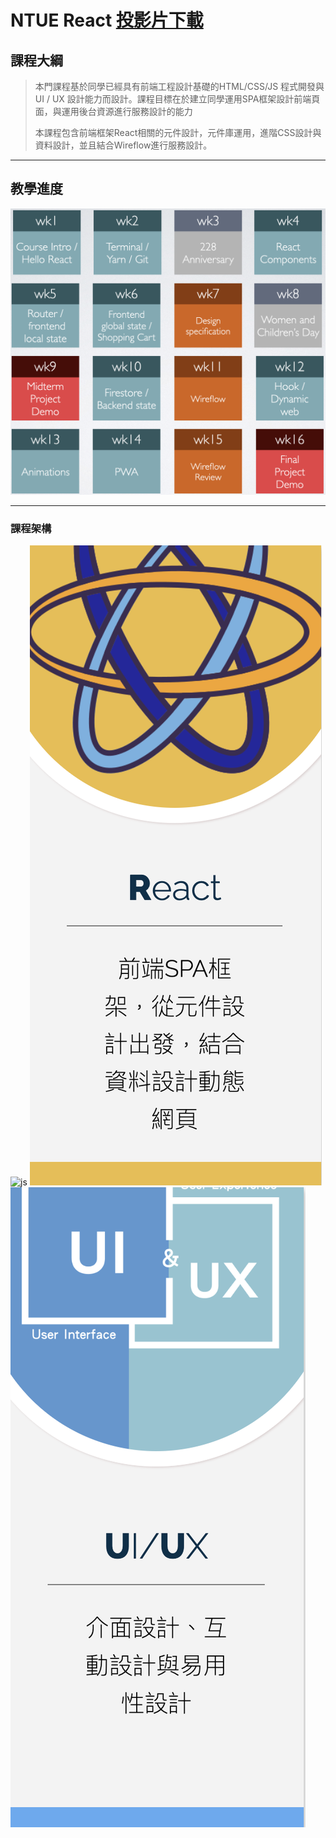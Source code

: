 # NTUE React [投影片下載](https://drive.google.com/drive/folders/1ywqhSuS3Yjb0vbK3wgDrO21xoCdsMd8m?usp=sharing) 

## 課程大綱
> 本門課程基於同學已經具有前端工程設計基礎的HTML/CSS/JS 程式開發與UI / UX 設計能力而設計。課程目標在於建立同學運用SPA框架設計前端頁面，與運用後台資源進行服務設計的能力
>
> 本課程包含前端框架React相關的元件設計，元件庫運用，進階CSS設計與資料設計，並且結合Wireflow進行服務設計。

---

## 教學進度

![syllabus](./assets/react-syllabus.png "Syllabus")

---

### 課程架構

![js](./assets/js.png "JS") ![react](./assets/react.png "React")![uiux2](./assets/uiux.png "UIUX")